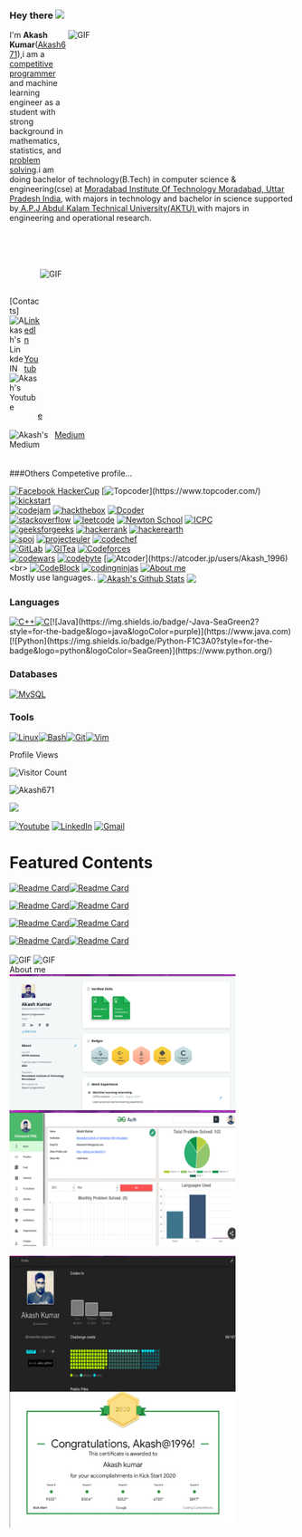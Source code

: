 
### Hey there <img src="https://media.giphy.com/media/hvRJCLFzcasrR4ia7z/giphy.gif" width="25px">

<img align="right" alt="GIF" src="https://camo.githubusercontent.com/97d1828fe16ccca3417229fc085cfc96062bd74c8787f80131ddc9462ce4ed51/68747470733a2f2f736f6669616e6568616d6c616f75692e6769746875622e696f2f6a756e6b2f6c6f636b646f6f722f6c6f676f732f6c6f676f323035783235302e676966?raw=true" width="400" height="250"/>




I'm **Akash Kumar**(<a href="https://github.com/Akash671/" target="_blank">Akash671</a>),i am a <a href="https://code.dcoder.tech/profile/akashsaini">competitive programmer</a> and machine learning engineer as a student with strong background in mathematics, statistics, and <a href="https://www.hackerrank.com/akashsaini454545">problem solving</a>.i am doing bachelor of technology(B.Tech) in computer science & engineering(cse) at <a href="https://www.mitmoradabad.edu.in/" target="_blank"> Moradabad Institute Of Technology Moradabad, Uttar Pradesh India</a>, with majors in technology and bachelor in science supported by<a href="https://aktu.ac.in/"> A.P.J Abdul Kalam Technical University(AKTU) </a>with majors in engineering and operational research.</a>

<br>
<br>
<br>
<br>
<img align="right" alt="GIF" src="https://cdn.dribbble.com/users/2344801/screenshots/4774578/alphatestersanimation2.gif?raw=true" width="450" height="250"/>
<br>
<br>

[Contacts]
<br>
<img align="left" alt="Akash's LinkdeIN" width="26px" src="https://image.flaticon.com/icons/png/512/174/174857.png"/> <a href="https://www.linkedin.com/in/akash-kumar-52563018a/">LinkedIn</a>
<br>
<br>
<img align="left" alt="Akash's Youtube" width="50px" src="https://upload.wikimedia.org/wikipedia/commons/thumb/e/e1/Logo_of_YouTube_%282015-2017%29.svg/1200px-Logo_of_YouTube_%282015-2017%29.svg.png"/> <a href="https://www.youtube.com/channel/UCdS5sKVVkfv8ULgbIBNJxQQ">Youtube</a>
<br><br>
<img align="left" alt="Akash's Medium" width="80px" src="https://miro.medium.com/max/8976/1*Ra88BZ-CSTovFS2ZSURBgg.png"/> <a href="https://medium.com/@akashsaininasa">Medium</a>
<br>
<br>
<br>
<br>
###Others Competetive profile...

[![Facebook HackerCup](https://img.shields.io/badge/Facebook%20HackerCup-blueviolet?style=for-the-badge&logo=Facebook&logoColor=purple)](https://www.facebook.com/codingcompetitions/hacker-cup/)  [![Topcoder](https://img.shields.io/badge/-Topcoder(Akash__1996)-purple?style=for-the-badge&logo=Topcoder&logoColor=black)](https://www.topcoder.com/) [![kickstart](https://img.shields.io/badge/-google%20kick%20start(Akash%401996)-ff69b4?style=for-the-badge&logo=google&logoColor=purple)](https://codingcompetitions.withgoogle.com/kickstart/certificate/summary/000000000019ffc6)
<br>
[![codejam](https://img.shields.io/badge/-google%20code%20jam(Akash%401996)-yellow?style=for-the-badge&logo=google&logoColor=purple)](https://codingcompetitions.withgoogle.com/codejam/certificate/summary/00000000001857b3)  [![hackthebox](https://img.shields.io/badge/%20%20%20%20%20H-hackthebox(kal103)%20%20-pink?style=for-the-badge&logo=hackthebox&logoColor=yellow)](https://app.hackthebox.eu/profile/595653) [![Dcoder](https://img.shields.io/badge/%20%20%20%20%20%20D-dcoder(akashsaini)-blue?style=for-the-badge&logo=Dcoder&logoColor=green)](https://code.dcoder.tech/profile/akashsaini)
<br>
[![stackoverflow](https://img.shields.io/badge/%20%20%20-stackoverflow-pink?style=for-the-badge&logo=stackoverflow&logoColor=purple)](https://stackoverflow.com/users/14312178/akash-kumar?tab=profile/) [![leetcode](https://img.shields.io/badge/-leetcode(Akashsainimit1996)-gold?style=for-the-badge&logo=leetcode&logoColor=purple)](https://leetcode.com/Akashmit1996/) [<img alt="Newton School" src="https://img.shields.io/badge/-newtonschool(akashsainimit)-orange"/>](https://my.newtonschool.co/user/akashsainimit/) [<img alt="ICPC" src="https://img.shields.io/badge/-ICPC-magenta"/>](https://icpc.global/private/profile/584919) 
<br>
[![geeksforgeeks](https://img.shields.io/badge/-geeksforgeek(hitmanmit1996)-lightgreen?style=for-the-badge&logo=geeksforgeeks&logoColor=purple)](https://auth.geeksforgeeks.org/user/hitmanmit1996/practice/)  [![hackerrank](https://img.shields.io/badge/-Hackerrank(akashsaini454545)-purple?style=for-the-badge&logo=hackerrank&logoColor=blue)](https://www.hackerrank.com/akashsaini454545) [![hackerearth](https://img.shields.io/badge/-Hackerearth(%40akash4031)-blue?style=for-the-badge&logo=hackerearth&logoColor=purple)](http://www.hackerearth.com/@akash4031">Hackerearth(akash4031))
<br>
[![spoj](https://img.shields.io/badge/-spoj(kal103)-SeaGreen2?style=for-the-badge&logo=spoj&logoColor=purple)](https://www.spoj.com/users/kal103/) [![projecteuler](https://img.shields.io/badge/-projecteuler(Akash1996)-gold?style=for-the-badge&logo=projecteuler&logoColor=green)](https://projecteuler.net/profile/Akash1996.png) [![codechef](https://img.shields.io/badge/-codechef(akash1996kumar)-cyan?style=for-the-badge&logo=CodeChef&logoColor=yellow)](https://www.codechef.com/users/akash1996kumar) 
<br>
[![GitLab](https://img.shields.io/badge/-gitlab(Akash671)-pink?style=for-the-badge&logo=GitLab&logoColor=purple)](https://gitlab.com/Akash671) [![GITea](https://img.shields.io/badge/-Gitea(Akash671)-violet?style=for-the-badge&logo=Gitea&logoColor=black)](https://try.gitea.io/Akash671) [<img alt="Codeforces" src="https://img.shields.io/badge/-codeforces(akashsaini(454545)-purple"/>](http://codeforces.com/profile/akashsaini454545)
<br>
[![codewars](https://img.shields.io/badge/-codewars(Akash671)-gold?style=for-the-badge&logo=Codewars&logoColor=purple)](https://www.codewars.com/users/Akash671)  [![codebyte](https://img.shields.io/badge/-coderbyte(Akash1996)-magenta?style=for-the-badge&logo=Coderbyte&logoColor=yellow)](https://www.coderbyte.com/profile/Akash1996) [![Atcoder](https://img.shields.io/badge/-Atcoder(Akash__1996)-SeaGreen2?style=for-the-badge&logo=AtCoder&logoColor=green)](https://atcoder.jp/users/Akash_1996)
<br>
[<img alt="CodeBlock" src="https://img.shields.io/badge/-codeblock(Akash%20kumar)-purple"/>](https://hack.codingblocks.com/app/users/259785) [<img alt="codingninjas" src="https://img.shields.io/badge/-coding%20ninjas-blue"/>](https://hack.codingblocks.com/app/users/259785) [<img alt="About me" src="https://img.shields.io/badge/-About%20me(Akash%20kumar)-violet"/>](https://githubmemory.com/@Akash671)
<br>
      Mostly use languages..
<a href="https://github.com/Akash671">
<img align="center" alt="Akash's Github Stats" src="https://github-readme-stats.codestackr.vercel.app/api?username=Akash671&show_icons=true&hide_border=true&count_private=true&include_all_commits=true&theme=radical" /></a>      <a href="https://github.com/Akash671">
  <img align="center" src="https://github-readme-stats.anuraghazra1.vercel.app/api/top-langs/?username=Akash671&layout=compact&theme=radical&langs_count=10" />
</a>            

### Languages
[![C++](https://img.shields.io/badge/-C%2B%2B-purple?style=for-the-badge&logo=C++&logoColor=purple)](https://en.wikipedia.org/wiki/C%2B%2B)[![C](https://img.shields.io/badge/-C%20Language-deep%20pink?style=for-the-badge&logo=C&logoColor=SeaGreen)](https://en.wikipedia.org/wiki/C_(programming_language))[![Java](https://img.shields.io/badge/-Java-SeaGreen2?style=for-the-badge&logo=java&logoColor=purple)](https://www.java.com)[![Python](https://img.shields.io/badge/Python-F1C3A0?style=for-the-badge&logo=python&logoColor=SeaGreen)](https://www.python.org/)
### Databases
[![MySQL](https://img.shields.io/badge/MySQL-FAD7A0?style=for-the-badge&logo=mysql&logoColor=purple)](http://www.ecmascript.org/)
### Tools
[![Linux](https://img.shields.io/badge/Linux-FAD7A0?style=for-the-badge&logo=linux&logoColor=purple)](https://ubuntu.com/)[![Bash](https://img.shields.io/badge/Bash-F8D1A4?style=for-the-badge&logo=gnu-bash&logoColor=purple)](https://www.gnu.org/software/bash/)[![Git](https://img.shields.io/badge/Git-F5CBA7?style=for-the-badge&logo=git&logoColor=purple)](https://git-scm.com/)[![Vim](https://img.shields.io/badge/Vim-F1C3A0?style=for-the-badge&logo=vim&logoColor=purple)](https://git-scm.com/)

Profile Views

![Visitor Count](https://profile-counter.glitch.me/{Akash671}/count.svg)

<p align="left"> 
  <img src="https://komarev.com/ghpvc/?username=Akash671&label=PROFILE+VIEWS" alt="Akash671"/> 
</p>

<p align="left">	  
 <a href="https://Akash671.github.io/"><img src="https://hits.seeyoufarm.com/api/count/incr/badge.svg?url=https%3A%2F%2FAkash671.github.io&count_bg=%2379C83D&title_bg=%23555555&icon=&icon_color=%23E7E7E7&title=HOME+PAGE+VIEWS&edge_flat=false"/></a>
</p>	

[<img alt="Youtube" src="https://img.shields.io/badge/Youtube%20-%23FF0000.svg?&style=for-the-badge&logo=YouTube&logoColor=white"/>](https://www.youtube.com/channel/UCdS5sKVVkfv8ULgbIBNJxQQ) 
[<img alt="LinkedIn" src="https://img.shields.io/badge/linkedin%20-%230077B5.svg?&style=for-the-badge&logo=linkedin&logoColor=white"/>](https://www.linkedin.com/in/akash-kumar-52563018a/) 
[<img alt="Gmail" src="https://img.shields.io/badge/@hitmanmit1996@GMAİL.COM-D14836?style=for-the-badge&logo=gmail&logoColor=white" />](hitmanmit1996@gmail.com)


# Featured Contents

[![Readme Card](https://github-readme-stats.vercel.app/api/pin/?username=Akash671&repo=ML-Project&theme=tokyonight)](https://github.com/Akash671/ML-Project)[![Readme Card](https://github-readme-stats.vercel.app/api/pin/?username=Akash671&repo=Algorithms&theme=tokyonight)](https://github.com/Akash671/Algorithms)

[![Readme Card](https://github-readme-stats.vercel.app/api/pin/?username=Akash671&repo=KickStart&theme=tokyonight)](https://github.com/Akash671/KickStart)[![Readme Card](https://github-readme-stats.vercel.app/api/pin/?username=Akash671&repo=geeksforgeeks&theme=tokyonight)](https://github.com/Akash671/geeksforgeeks)

[![Readme Card](https://github-readme-stats.vercel.app/api/pin/?username=Akash671&repo=linux_script&theme=tokyonight)](https://github.com/Akash671/linux_script)[![Readme Card](https://github-readme-stats.vercel.app/api/pin/?username=Akash671&repo=Codechef&theme=tokyonight)](https://github.com/Akash671/Codechef)

[![Readme Card](https://github-readme-stats.vercel.app/api/pin/?username=Akash671&repo=AI&theme=tokyonight)](https://github.com/Akash671/AI)[![Readme Card](https://github-readme-stats.vercel.app/api/pin/?username=Akash671&repo=C_C-&theme=tokyonight)](https://github.com/Akash671/C_C-)
<br>
<br>
<img alt="GIF" src="https://giffiles.alphacoders.com/578/57857.gif?raw=true" width="550" height="260"/> <img alt="GIF" src="https://i.imgur.com/uUgLY.gif?raw=true" width="260" height="260"/>
<br>
About me
<br>
<img align="left" alt="GIF" src="https://github.com/Akash671/About_me/blob/main/hck.png?raw=true" width="400" height="240"/> <img align="center" alt="sGIF" src="https://github.com/Akash671/About_me/blob/main/gfg.png?raw=true" width="400" height="240"/>
<br>
<br>
<img align="left" alt="GIF" src="https://github.com/Akash671/About_me/blob/main/decoder.png?raw=true" width="400" height="240"/><img align="center" alt="GIF" src="https://github.com/Akash671/About_me/blob/main/google.jpg?raw=true" width="400" height="240"/>

